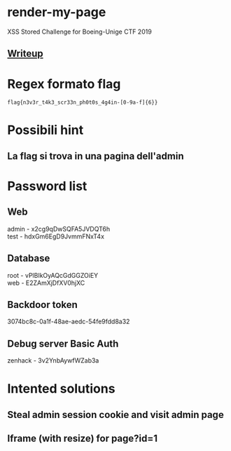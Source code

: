 # render-my-page
XSS Stored Challenge for Boeing-Unige CTF 2019

## [Writeup](https://docs.google.com/presentation/d/1QNE5_s8R54OJocg0ep69EEqbwscyGBXpByr9V3_y-JI/edit?usp=sharing)

# Regex formato flag
```flag{n3v3r_t4k3_scr33n_ph0t0s_4g4in-[0-9a-f]{6}}```

# Possibili hint

## La flag si trova in una pagina dell'admin

# Password list
## Web
admin - x2cg9qDwSQFA5JVDQT6h     
test  - hdxGm6EgD9JvmmFNxT4x     

## Database
root  - vPlBIkOyAQcGdGGZOiEY     
web   - E2ZAmXjDfXV0hjXC     

## Backdoor token
3074bc8c-0a1f-48ae-aedc-54fe9fdd8a32     

## Debug server Basic Auth
zenhack - 3v2YnbAywfWZab3a    


# Intented solutions

## Steal admin session cookie and visit admin page
## Iframe (with resize) for page?id=1

